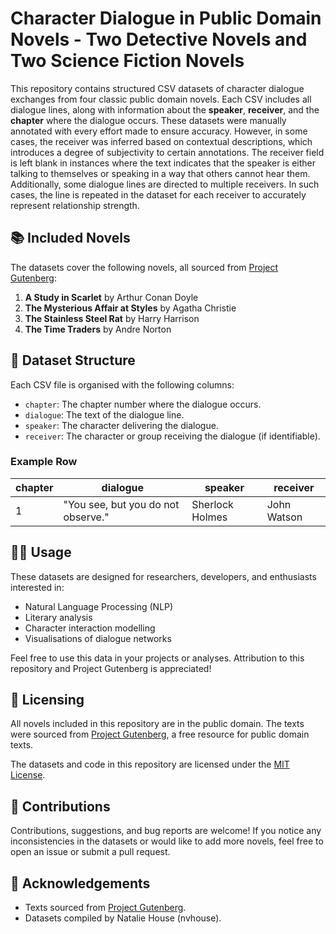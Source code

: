 # Character Dialogue in Public Domain Novels - Two Detective Novels and Two Science Fiction Novels

This repository contains structured CSV datasets of character dialogue exchanges from four classic public domain novels. Each CSV includes all dialogue lines, along with information about the **speaker**, **receiver**, and the **chapter** where the dialogue occurs. These datasets were manually annotated with every effort made to ensure accuracy. However, in some cases, the receiver was inferred based on contextual descriptions, which introduces a degree of subjectivity to certain annotations. The receiver field is left blank in instances where the text indicates that the speaker is either talking to themselves or speaking in a way that others cannot hear them. Additionally, some dialogue lines are directed to multiple receivers. In such cases, the line is repeated in the dataset for each receiver to accurately represent relationship strength.

## 📚 Included Novels

The datasets cover the following novels, all sourced from [Project Gutenberg](https://www.gutenberg.org):

1. **A Study in Scarlet** by Arthur Conan Doyle 
2. **The Mysterious Affair at Styles** by Agatha Christie  
3. **The Stainless Steel Rat** by Harry Harrison  
4. **The Time Traders** by Andre Norton  

## 📂 Dataset Structure

Each CSV file is organised with the following columns:

- `chapter`: The chapter number where the dialogue occurs.  
- `dialogue`: The text of the dialogue line.  
- `speaker`: The character delivering the dialogue.  
- `receiver`: The character or group receiving the dialogue (if identifiable). 

### Example Row
| chapter | dialogue                          | speaker         | receiver       |
|---------|-----------------------------------|-----------------|----------------|
| 1       | "You see, but you do not observe."| Sherlock Holmes | John Watson    |

## 🧑‍💻 Usage

These datasets are designed for researchers, developers, and enthusiasts interested in:

- Natural Language Processing (NLP)  
- Literary analysis  
- Character interaction modelling  
- Visualisations of dialogue networks  

Feel free to use this data in your projects or analyses. Attribution to this repository and Project Gutenberg is appreciated!

## 📜 Licensing

All novels included in this repository are in the public domain. The texts were sourced from [Project Gutenberg](https://www.gutenberg.org), a free resource for public domain texts.

The datasets and code in this repository are licensed under the [MIT License](LICENSE).

## 🙌 Contributions

Contributions, suggestions, and bug reports are welcome! If you notice any inconsistencies in the datasets or would like to add more novels, feel free to open an issue or submit a pull request.

## 🔗 Acknowledgements

- Texts sourced from [Project Gutenberg](https://www.gutenberg.org).  
- Datasets compiled by Natalie House (nvhouse).
